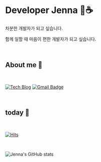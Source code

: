 # Developer Jenna 🐶☕️

차분한 개발자가 되고 싶습니다.

함께 일할 때 마음이 편한 개발자가 되고 싶습니다.

<div>

<br>

## About me 🍫

<br>

[![Tech Blog](https://img.shields.io/badge/Blog-83B81A?style=flat-square&logo=blogger&logoColor=white)](https://winteringg.tistory.com/) [![Gmail Badge](https://img.shields.io/badge/Gmail-d14836?style=flat-square&logo=Gmail&logoColor=white&link=mailto:jennajuneh@gmail.com)](mailto:jennajuneh@gmail.com)
<br>

<br>

## today 🍭

<br>

[![Hits](https://hits.seeyoufarm.com/api/count/incr/badge.svg?url=https%3A%2F%2Fgithub.com%2Fjennajeh&count_bg=%23DE1033&title_bg=%23555555&icon=&icon_color=%23E7E7E7&title=hits&edge_flat=false)](https://hits.seeyoufarm.com)

<br>

</div>

![Jenna's GitHub stats](https://github-readme-stats.vercel.app/api?username=jennajeh&show_icons=true&theme=vue)

<!--
**jennajeh/jennajeh** is a ✨ _special_ ✨ repository because its `README.md` (this file) appears on your GitHub profile.

Here are some ideas to get you started:

- 🔭 I’m currently working on ...
- 🌱 I’m currently learning ...
- 👯 I’m looking to collaborate on ...
- 🤔 I’m looking for help with ...
- 💬 Ask me about ...
- 📫 How to reach me: ...
- 😄 Pronouns: ...
- ⚡ Fun fact: ...
-->
